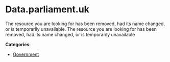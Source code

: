 # Data.parliament.uk

The resource you are looking for has been removed, had its name changed, or is temporarily unavailable.  The resource you are looking for has been removed, had its name changed, or is temporarily unavailable

**Categories**:

- [Government](https://github/apis-list/apis-list#government)



